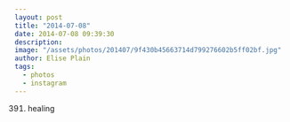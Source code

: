 ```yaml
---
layout: post
title: "2014-07-08"
date: 2014-07-08 09:39:30
description: 
image: "/assets/photos/201407/9f430b45663714d799276602b5ff02bf.jpg"
author: Elise Plain
tags: 
  - photos
  - instagram
---
```


391. healing
<p></p>
